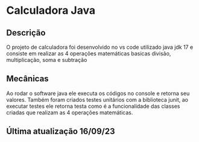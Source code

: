 # Calculadora Java
## Descrição
O projeto de calculadora foi desenvolvido no vs code utilizado java jdk 17 e consiste em realizar as 4 operações matemáticas basicas divisão, multiplicação, soma e subtração

## Mecânicas
Ao rodar o software java ele executa os códigos no console e retorna seu valores.
Também foram criados testes unitários com a biblioteca junit, ao executar testes ele retorna testa como é a funcionalidade das classes criadas que realizam as 4 operações matemáticas.

## Última atualização 16/09/23
